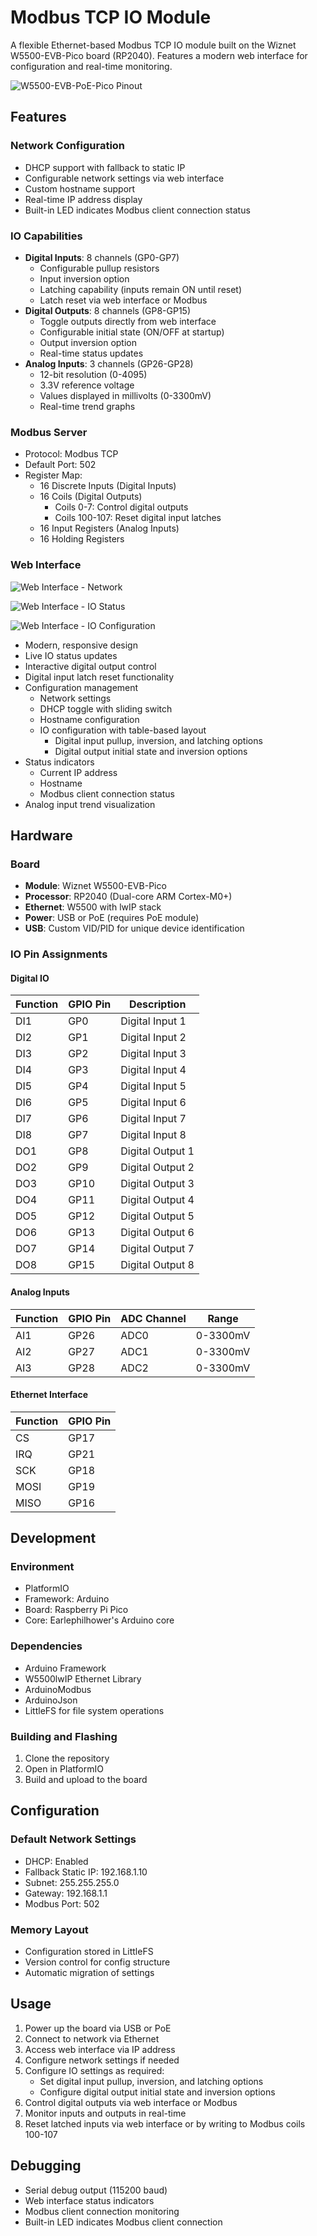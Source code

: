 # Modbus TCP IO Module

A flexible Ethernet-based Modbus TCP IO module built on the Wiznet W5500-EVB-Pico board (RP2040). Features a modern web interface for configuration and real-time monitoring.

![W5500-EVB-PoE-Pico Pinout](images/W5500-EVB-PoE-Pico-pinout.png)

## Features

### Network Configuration
- DHCP support with fallback to static IP
- Configurable network settings via web interface
- Custom hostname support
- Real-time IP address display
- Built-in LED indicates Modbus client connection status

### IO Capabilities
- **Digital Inputs**: 8 channels (GP0-GP7)
  - Configurable pullup resistors
  - Input inversion option
  - Latching capability (inputs remain ON until reset)
  - Latch reset via web interface or Modbus
- **Digital Outputs**: 8 channels (GP8-GP15)
  - Toggle outputs directly from web interface
  - Configurable initial state (ON/OFF at startup)
  - Output inversion option
  - Real-time status updates
- **Analog Inputs**: 3 channels (GP26-GP28)
  - 12-bit resolution (0-4095)
  - 3.3V reference voltage
  - Values displayed in millivolts (0-3300mV)
  - Real-time trend graphs

### Modbus Server
- Protocol: Modbus TCP
- Default Port: 502
- Register Map:
  - 16 Discrete Inputs (Digital Inputs)
  - 16 Coils (Digital Outputs)
    - Coils 0-7: Control digital outputs
    - Coils 100-107: Reset digital input latches
  - 16 Input Registers (Analog Inputs)
  - 16 Holding Registers

### Web Interface
![Web Interface - Network](images/web-interface-1.png)

![Web Interface - IO Status](images/web-interface-2.png)

![Web Interface - IO Configuration](images/web-interface-3.png)

- Modern, responsive design
- Live IO status updates
- Interactive digital output control
- Digital input latch reset functionality
- Configuration management
  - Network settings
  - DHCP toggle with sliding switch
  - Hostname configuration
  - IO configuration with table-based layout
    - Digital input pullup, inversion, and latching options
    - Digital output initial state and inversion options
- Status indicators
  - Current IP address
  - Hostname
  - Modbus client connection status
- Analog input trend visualization

## Hardware

### Board
- **Module**: Wiznet W5500-EVB-Pico
- **Processor**: RP2040 (Dual-core ARM Cortex-M0+)
- **Ethernet**: W5500 with lwIP stack
- **Power**: USB or PoE (requires PoE module)
- **USB**: Custom VID/PID for unique device identification

### IO Pin Assignments

#### Digital IO

| Function | GPIO Pin | Description |
|----------|----------|-------------|
| DI1 | GP0  | Digital Input 1 |
| DI2 | GP1  | Digital Input 2 |
| DI3 | GP2  | Digital Input 3 |
| DI4 | GP3  | Digital Input 4 |
| DI5 | GP4  | Digital Input 5 |
| DI6 | GP5  | Digital Input 6 |
| DI7 | GP6  | Digital Input 7 |
| DI8 | GP7  | Digital Input 8 |
| DO1 | GP8  | Digital Output 1 |
| DO2 | GP9  | Digital Output 2 |
| DO3 | GP10 | Digital Output 3 |
| DO4 | GP11 | Digital Output 4 |
| DO5 | GP12 | Digital Output 5 |
| DO6 | GP13 | Digital Output 6 |
| DO7 | GP14 | Digital Output 7 |
| DO8 | GP15 | Digital Output 8 |

#### Analog Inputs

| Function | GPIO Pin | ADC Channel | Range |
|----------|----------|-------------|--------|
| AI1 | GP26 | ADC0 | 0-3300mV |
| AI2 | GP27 | ADC1 | 0-3300mV |
| AI3 | GP28 | ADC2 | 0-3300mV |

#### Ethernet Interface

| Function | GPIO Pin |
|----------|----------|
| CS   | GP17 |
| IRQ  | GP21 |
| SCK  | GP18 |
| MOSI | GP19 |
| MISO | GP16 |

## Development

### Environment
- PlatformIO
- Framework: Arduino
- Board: Raspberry Pi Pico
- Core: Earlephilhower's Arduino core

### Dependencies
- Arduino Framework
- W5500lwIP Ethernet Library
- ArduinoModbus
- ArduinoJson
- LittleFS for file system operations

### Building and Flashing
1. Clone the repository
2. Open in PlatformIO
3. Build and upload to the board

## Configuration

### Default Network Settings
- DHCP: Enabled
- Fallback Static IP: 192.168.1.10
- Subnet: 255.255.255.0
- Gateway: 192.168.1.1
- Modbus Port: 502

### Memory Layout
- Configuration stored in LittleFS
- Version control for config structure
- Automatic migration of settings

## Usage

1. Power up the board via USB or PoE
2. Connect to network via Ethernet
3. Access web interface via IP address
4. Configure network settings if needed
5. Configure IO settings as required:
   - Set digital input pullup, inversion, and latching options
   - Configure digital output initial state and inversion options
6. Control digital outputs via web interface or Modbus
7. Monitor inputs and outputs in real-time
8. Reset latched inputs via web interface or by writing to Modbus coils 100-107

## Debugging
- Serial debug output (115200 baud)
- Web interface status indicators
- Modbus client connection monitoring
- Built-in LED indicates Modbus client connection
